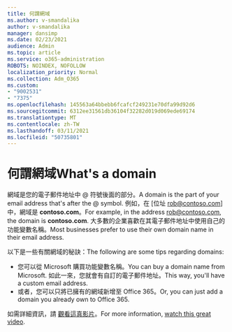 ```yaml
---
title: 何謂網域
ms.author: v-smandalika
author: v-smandalika
manager: dansimp
ms.date: 02/23/2021
audience: Admin
ms.topic: article
ms.service: o365-administration
ROBOTS: NOINDEX, NOFOLLOW
localization_priority: Normal
ms.collection: Adm_O365
ms.custom:
- "9002531"
- "7375"
ms.openlocfilehash: 145563a64bbebb6fcafcf249231e70dfa99d92d6
ms.sourcegitcommit: 6312ee31561db36104f32282d019d069ede69174
ms.translationtype: MT
ms.contentlocale: zh-TW
ms.lasthandoff: 03/11/2021
ms.locfileid: "50735801"
---
```

# <a name="whats-a-domain"></a><span data-ttu-id="864bc-102">何謂網域</span><span class="sxs-lookup"><span data-stu-id="864bc-102">What's a domain</span></span>

<span data-ttu-id="864bc-103">網域是您的電子郵件地址中 @ 符號後面的部分。</span><span class="sxs-lookup"><span data-stu-id="864bc-103">A domain is the part of your email address that's after the @ symbol.</span></span> <span data-ttu-id="864bc-104">例如，在 [位址 rob@contoso.com] 中，網域是 **contoso.com**。</span><span class="sxs-lookup"><span data-stu-id="864bc-104">For example, in the address rob@contoso.com, the domain is **contoso.com**.</span></span> <span data-ttu-id="864bc-105">大多數的企業喜歡在其電子郵件地址中使用自己的功能變數名稱。</span><span class="sxs-lookup"><span data-stu-id="864bc-105">Most businesses prefer to use their own domain name in their email address.</span></span>

<span data-ttu-id="864bc-106">以下是一些有關網域的秘訣：</span><span class="sxs-lookup"><span data-stu-id="864bc-106">The following are some tips regarding domains:</span></span>

- <span data-ttu-id="864bc-107">您可以從 Microsoft 購買功能變數名稱。</span><span class="sxs-lookup"><span data-stu-id="864bc-107">You can buy a domain name from Microsoft.</span></span> <span data-ttu-id="864bc-108">如此一來，您就會有自訂的電子郵件地址。</span><span class="sxs-lookup"><span data-stu-id="864bc-108">This way, you'll have a custom email address.</span></span>
- <span data-ttu-id="864bc-109">或者，您可以只將已擁有的網域新增至 Office 365。</span><span class="sxs-lookup"><span data-stu-id="864bc-109">Or, you can just add a domain you already own to Office 365.</span></span>

<span data-ttu-id="864bc-110">如需詳細資訊，請 [觀看這真影片](https://www.youtube.com/watch)。</span><span class="sxs-lookup"><span data-stu-id="864bc-110">For more information, [watch this great video](https://www.youtube.com/watch).</span></span>